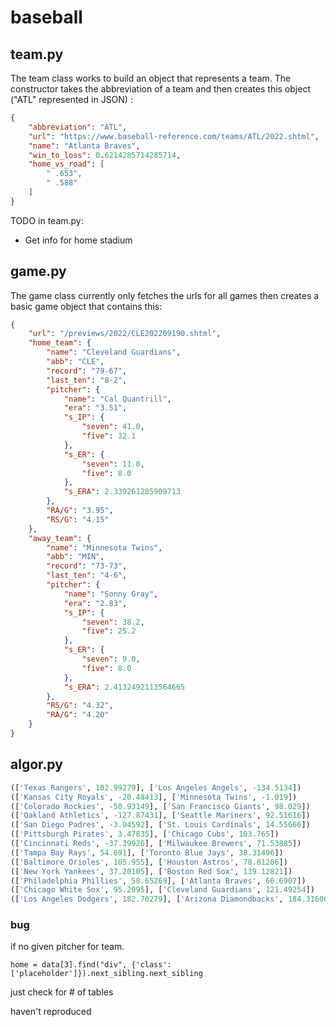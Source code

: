 # baseball

## team.py

The team class works to build an object that represents a team. The constructor takes the abbreviation of a team and then creates this object ("ATL" represented in JSON) : 

```json
{
    "abbreviation": "ATL",
    "url": "https://www.baseball-reference.com/teams/ATL/2022.shtml",
    "name": "Atlanta Braves",
    "win_to_loss": 0.6214285714285714,
    "home_vs_road": [
        " .653",
        " .588"
    ]
}
```

TODO in team.py:
- Get info for home stadium

## game.py

The game class currently only fetches the urls for all games then creates a basic game object that contains this:  

```json
{
    "url": "/previews/2022/CLE202209190.shtml",
    "home_team": {
        "name": "Cleveland Guardians",
        "abb": "CLE",
        "record": "79-67",
        "last_ten": "8-2",
        "pitcher": {
            "name": "Cal Quantrill",
            "era": "3.51",
            "s_IP": {
                "seven": 41.0,
                "five": 32.1
            },
            "s_ER": {
                "seven": 11.0,
                "five": 8.0
            },
            "s_ERA": 2.339261285909713
        },
        "RA/G": "3.95",
        "RS/G": "4.15"
    },
    "away_team": {
        "name": "Minnesota Twins",
        "abb": "MIN",
        "record": "73-73",
        "last_ten": "4-6",
        "pitcher": {
            "name": "Sonny Gray",
            "era": "2.83",
            "s_IP": {
                "seven": 38.2,
                "five": 25.2
            },
            "s_ER": {
                "seven": 9.0,
                "five": 8.0
            },
            "s_ERA": 2.4132492113564665
        },
        "RS/G": "4.32",
        "RA/G": "4.20"
    }
}
```

## algor.py

```python
(['Texas Rangers', 102.99279], ['Los Angeles Angels', -134.5134])
(['Kansas City Royals', -20.48413], ['Minnesota Twins', -1.019])
(['Colorado Rockies', -50.93149], ['San Francisco Giants', 98.029])
(['Oakland Athletics', -127.87431], ['Seattle Mariners', 92.51616])
(['San Diego Padres', -3.04592], ['St. Louis Cardinals', 14.55666])
(['Pittsburgh Pirates', 3.47835], ['Chicago Cubs', 103.765])
(['Cincinnati Reds', -37.39926], ['Milwaukee Brewers', 71.53885])
(['Tampa Bay Rays', 54.691], ['Toronto Blue Jays', 38.31496])
(['Baltimore Orioles', 105.955], ['Houston Astros', 78.81206])
(['New York Yankees', 37.20105], ['Boston Red Sox', 139.12821])
(['Philadelphia Phillies', 58.65269], ['Atlanta Braves', 66.6907])
(['Chicago White Sox', 95.2095], ['Cleveland Guardians', 121.49254])
(['Los Angeles Dodgers', 182.70279], ['Arizona Diamondbacks', 184.31606])
```

### bug

if no given pitcher for team. 

```
home = data[3].find("div", {'class': ['placeholder']}).next_sibling.next_sibling
```

just check for # of tables

haven't reproduced
